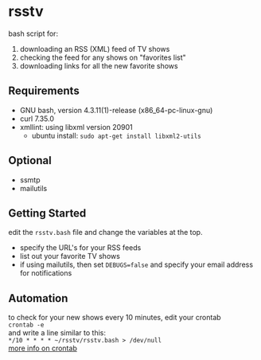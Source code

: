 # rsstv
bash script for:
 1. downloading an RSS (XML) feed of TV shows
 2. checking the feed for any shows on "favorites list"
 3. downloading links for all the new favorite shows

## Requirements
- GNU bash, version 4.3.11(1)-release (x86_64-pc-linux-gnu)
- curl 7.35.0
- xmllint: using libxml version 20901
  - ubuntu install: `sudo apt-get install libxml2-utils`

## Optional
- ssmtp
- mailutils

## Getting Started
edit the `rsstv.bash` file and change the variables at the top.
- specify the URL's for your RSS feeds
- list out your favorite TV shows
- if using mailutils, then set `DEBUGS=false` and specify your email address for notifications

## Automation
to check for your new shows every 10 minutes, edit your crontab  
`crontab -e`  
and write a line similar to this:  
`*/10 * * * * ~/rsstv/rsstv.bash > /dev/null`  
[more info on crontab](https://help.ubuntu.com/community/CronHowto)
